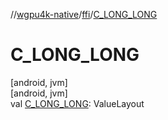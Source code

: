 //[wgpu4k-native](../../index.md)/[ffi](index.md)/[C_LONG_LONG](-c_-l-o-n-g_-l-o-n-g.md)

# C_LONG_LONG

[android, jvm]\
[android, jvm]\
val [C_LONG_LONG](-c_-l-o-n-g_-l-o-n-g.md): ValueLayout